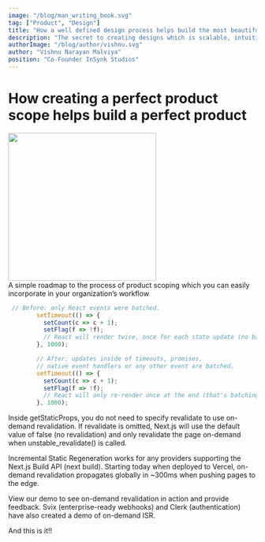```yaml
---
image: "/blog/man_writing_book.svg"
tag: ["Product", "Design"]
title: "How a well defined design process helps build the most beautiful software "
description: "The secret to creating designs which is scalable, intuitive and customers love to use is pretty simple. You just have to be observant. Observant to"
authorImage: "/blog/author/vishnu.svg"
author: "Vishnu Narayan Malviya"
position: "Co-Founder InSynk Studios"
---
```


# How creating a perfect product scope helps build a perfect product

<img src="https://upload.wikimedia.org/wikipedia/commons/8/8e/Nextjs-logo.svg" width="300" height="300"/>

<div>
A simple roadmap to the process of product scoping which you can easily incorporate in your organization’s workflow 
</div>

```js:timeout.js
 // Before: only React events were batched.
        setTimeout(() => {
          setCount(c => c + 1);
          setFlag(f => !f);
          // React will render twice, once for each state update (no batching)
        }, 1000);

        // After: updates inside of timeouts, promises,
        // native event handlers or any other event are batched.
        setTimeout(() => {
          setCount(c => c + 1);
          setFlag(f => !f);
          // React will only re-render once at the end (that's batching!)
        }, 1000);
```

Inside getStaticProps, you do not need to specify revalidate to use on-demand revalidation. If revalidate is omitted, Next.js will use the default value of false (no revalidation) and only revalidate the page on-demand when unstable_revalidate() is called.

Incremental Static Regeneration works for any providers supporting the Next.js Build API (next build). Starting today when deployed to Vercel, on-demand revalidation propagates globally in ~300ms when pushing pages to the edge.

View our demo to see on-demand revalidation in action and provide feedback. Svix (enterprise-ready webhooks) and Clerk (authentication) have also created a demo of on-demand ISR.

<div> And this is it!!</div>
